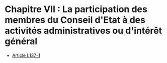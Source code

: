 # Chapitre VII : La participation des membres du Conseil d'Etat à des activités administratives ou d'intérêt général

- [Article L137-1](article-l137-1.md)
